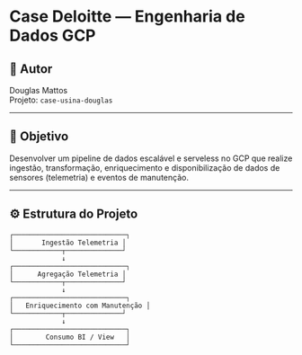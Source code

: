 # Case Deloitte — Engenharia de Dados GCP

## 👤 Autor
Douglas Mattos  
Projeto: `case-usina-douglas`

---

## 🎯 Objetivo

Desenvolver um pipeline de dados escalável e serveless no GCP que realize ingestão, transformação, enriquecimento e disponibilização de dados de sensores (telemetria) e eventos de manutenção.

---

## ⚙️ Estrutura do Projeto

```plaintext
┌────────────────────────────┐
│       Ingestão Telemetria │
└────────────┬──────────────┘
             ↓
┌────────────────────────────┐
│      Agregação Telemetria │
└────────────┬──────────────┘
             ↓
┌────────────────────────────┐
│   Enriquecimento com Manutenção │
└────────────┬──────────────┘
             ↓
┌────────────────────────────┐
│        Consumo BI / View   │
└────────────────────────────┘
